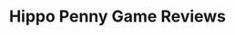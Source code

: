 ---
title: Hippo Penny Game Reviews
layout: scoredetail
permalink: /meta-score/symphony-of-war-the-nephilim-saga
header:
  teaser: /assets/images/symphony-of-war-the-nephilim-saga.jpg
  video:
    id: PO9RsbREfEM
    provider: youtube
---